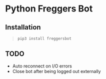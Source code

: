 # Python Freggers Bot

## Installation

>`pip3 install freggersbot`

## TODO

- Auto reconnect on I/O errors
- Close bot after being logged out externally
